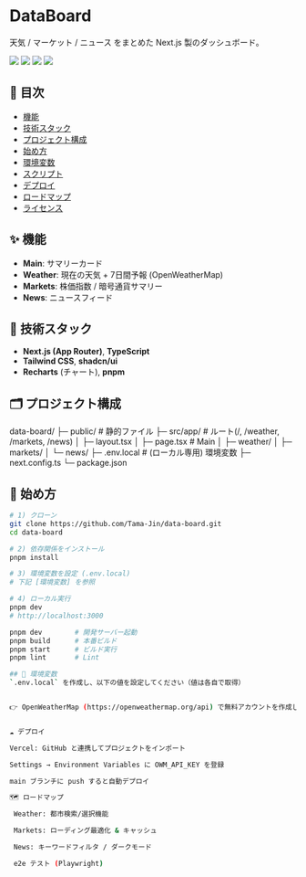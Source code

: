 # DataBoard

天気 / マーケット / ニュース をまとめた Next.js 製のダッシュボード。

<p align="left">
  <img src="https://img.shields.io/badge/Next.js-15-black" />
  <img src="https://img.shields.io/badge/TypeScript-5-blue" />
  <img src="https://img.shields.io/badge/TailwindCSS-3-38b2ac" />
  <img src="https://img.shields.io/badge/Vercel-Deploy-success" />
</p>

## 🔗 目次
- [機能](#-機能)
- [技術スタック](#-技術スタック)
- [プロジェクト構成](#-プロジェクト構成)
- [始め方](#-始め方)
- [環境変数](#-環境変数)
- [スクリプト](#-スクリプト)
- [デプロイ](#-デプロイ)
- [ロードマップ](#-ロードマップ)
- [ライセンス](#-ライセンス)

## ✨ 機能
- **Main**: サマリーカード
- **Weather**: 現在の天気 + 7日間予報 (OpenWeatherMap)
- **Markets**: 株価指数 / 暗号通貨サマリー
- **News**: ニュースフィード

## 🧰 技術スタック
- **Next.js (App Router)**, **TypeScript**
- **Tailwind CSS**, **shadcn/ui**
- **Recharts** (チャート), **pnpm**

## 🗂 プロジェクト構成
data-board/
├─ public/ # 静的ファイル
├─ src/app/ # ルート(/, /weather, /markets, /news)
│ ├─ layout.tsx
│ ├─ page.tsx # Main
│ ├─ weather/
│ ├─ markets/
│ └─ news/
├─ .env.local # (ローカル専用) 環境変数
├─ next.config.ts
└─ package.json



## 🚀 始め方
```bash
# 1) クローン
git clone https://github.com/Tama-Jin/data-board.git
cd data-board

# 2) 依存関係をインストール
pnpm install

# 3) 環境変数を設定 (.env.local)
# 下記 [環境変数] を参照

# 4) ローカル実行
pnpm dev
# http://localhost:3000

pnpm dev        # 開発サーバー起動
pnpm build      # 本番ビルド
pnpm start      # ビルド実行
pnpm lint       # Lint

## 🔐 環境変数
`.env.local` を作成し、以下の値を設定してください（値は各自で取得）


👉 OpenWeatherMap (https://openweathermap.org/api) で無料アカウントを作成し、API Key を取得してください。


☁️ デプロイ

Vercel: GitHub と連携してプロジェクトをインポート

Settings → Environment Variables に OWM_API_KEY を登録

main ブランチに push すると自動デプロイ

🗺 ロードマップ

 Weather: 都市検索/選択機能

 Markets: ローディング最適化 & キャッシュ

 News: キーワードフィルタ / ダークモード

 e2e テスト (Playwright)